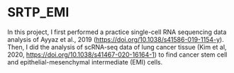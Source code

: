 # SRTP_EMI

In this project, I first performed a practice single-cell RNA sequencing data analysis of Ayyaz et al., 2019 (https://doi.org/10.1038/s41586-019-1154-y). Then, I did the analysis of scRNA-seq data of lung cancer tissue (Kim et al, 2020, https://doi.org/10.1038/s41467-020-16164-1) to find cancer stem cell and epithelial-mesenchymal intermediate (EMI) cells. 